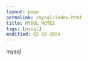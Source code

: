 ```yaml
---
layout: page
permalink: /mysql/index.html
title: MYSQL NOTES
tags: [mysql]
modified: 02-10-2024
---
```

mysql